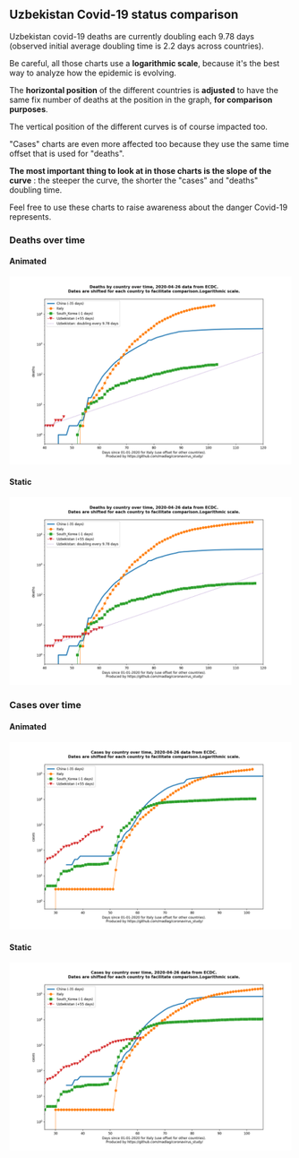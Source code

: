 ## Uzbekistan Covid-19 status comparison 

Uzbekistan covid-19 deaths are currently doubling each 9.78 days (observed initial average doubling time is 2.2 days across countries).



Be careful, all those charts use a **logarithmic scale**, because it's the best way to analyze how the epidemic is evolving.
 
The **horizontal position** of the different countries is **adjusted** to have the same fix number of deaths at the position in the graph, **for comparison purposes**.

The vertical position of the different curves is of course impacted too.

"Cases" charts are even more affected too because they use the same time offset that is used for "deaths".

**The most important thing to look at in those charts is the slope of the curve** : the steeper the curve, the shorter the "cases" and "deaths" doubling time.

Feel free to use these charts to raise awareness about the danger Covid-19 represents. 


 
### Deaths over time
 
#### Animated
![Uzbekistan covid-19 deaths animated chart](https://raw.githubusercontent.com/madlag/coronavirus_study/master/notebooks/graphs/2020-04-26/countries/Uzbekistan/2020-04-26_Uzbekistan_deaths.gif "Uzbekistan covid-19 deaths animated chart")   
 
#### Static
![Uzbekistan covid-19 deaths static chart](https://raw.githubusercontent.com/madlag/coronavirus_study/master/notebooks/graphs/2020-04-26/countries/Uzbekistan/2020-04-26_Uzbekistan_deaths.png "Uzbekistan covid-19 deaths static chart")   

 
### Cases over time
 
#### Animated
![Uzbekistan covid-19 cases animated chart](https://raw.githubusercontent.com/madlag/coronavirus_study/master/notebooks/graphs/2020-04-26/countries/Uzbekistan/2020-04-26_Uzbekistan_cases.gif "Uzbekistan covid-19 cases animated chart")   
 
#### Static
![Uzbekistan covid-19 cases static chart](https://raw.githubusercontent.com/madlag/coronavirus_study/master/notebooks/graphs/2020-04-26/countries/Uzbekistan/2020-04-26_Uzbekistan_cases.png "Uzbekistan covid-19 cases static chart")   

